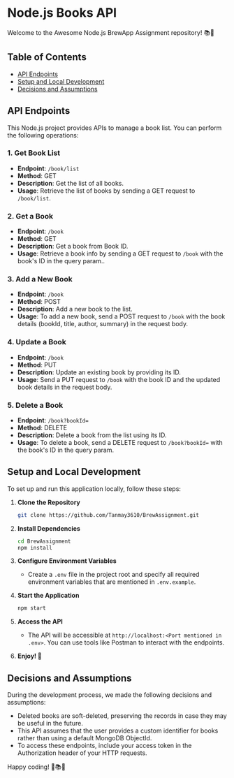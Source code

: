 # Node.js Books API

Welcome to the Awesome Node.js BrewApp Assignment repository! 📚🚀

## Table of Contents
- [API Endpoints](#api-endpoints)
- [Setup and Local Development](#setup-and-local-development)
- [Decisions and Assumptions](#decisions-and-assumptions)

## API Endpoints
This Node.js project provides APIs to manage a book list. You can perform the following operations:

### 1. Get Book List
- **Endpoint**: `/book/list`
- **Method**: GET
- **Description**: Get the list of all books.
- **Usage**: Retrieve the list of books by sending a GET request to `/book/list`.

### 2. Get a Book
- **Endpoint**: `/book`
- **Method**: GET
- **Description**: Get a book from Book ID.
- **Usage**: Retrieve a book info by sending a GET request to `/book` with the book's ID in the query param..

### 3. Add a New Book
- **Endpoint**: `/book`
- **Method**: POST
- **Description**: Add a new book to the list.
- **Usage**: To add a new book, send a POST request to `/book` with the book details (bookId, title, author, summary) in the request body.

### 4. Update a Book
- **Endpoint**: `/book`
- **Method**: PUT
- **Description**: Update an existing book by providing its ID.
- **Usage**: Send a PUT request to `/book` with the book ID and the updated book details in the request body.

### 5. Delete a Book
- **Endpoint**: `/book?bookId=`
- **Method**: DELETE
- **Description**: Delete a book from the list using its ID.
- **Usage**: To delete a book, send a DELETE request to `/book?bookId=` with the book's ID in the query param.

## Setup and Local Development
To set up and run this application locally, follow these steps:

1. **Clone the Repository**
   ```bash
   git clone https://github.com/Tanmay3610/BrewAssignment.git
   ```

2. **Install Dependencies**
   ```bash
   cd BrewAssignment
   npm install
   ```

3. **Configure Environment Variables**
   - Create a `.env` file in the project root and specify all required environment variables that are mentioned in `.env.example`.

4. **Start the Application**
   ```bash
   npm start
   ```

5. **Access the API**
   - The API will be accessible at `http://localhost:<Port mentioned in .env>`. You can use tools like Postman to interact with the endpoints.

6. **Enjoy! 🎉**

## Decisions and Assumptions
During the development process, we made the following decisions and assumptions:

- Deleted books are soft-deleted, preserving the records in case they may be useful in the future.
- This API assumes that the user provides a custom identifier for books rather than using a default MongoDB ObjectId.
- To access these endpoints, include your access token in the Authorization header of your HTTP requests.

Happy coding! 🚀📚🔥